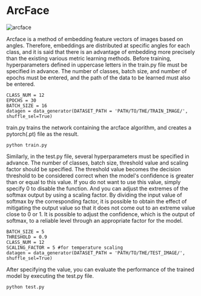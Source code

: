 # ArcFace
![arcface](https://user-images.githubusercontent.com/84235639/128590143-a6b9de0a-e123-409b-855c-a9ce73f28ffa.JPG)    
    
Arcface is a method of embedding feature vectors of images based on angles. Therefore, embeddings are distributed at specific angles for each class, and it is said that there is an advantage of embedding more precisely than the existing various metric learning methods. Before training, hyperparameters defined in uppercase letters in the train.py file must be specified in advance. The number of classes, batch size, and number of epochs must be entered, and the path of the data to be learned must also be entered.

    CLASS_NUM = 12
    EPOCHS = 30
    BATCH_SIZE = 16
    datagen = data_generator(DATASET_PATH = 'PATH/TO/THE/TRAIN_IMAGE/', shuffle_sel=True)

train.py trains the network containing the arcface algorithm, and creates a pytorch(.pt) file as the result.

    python train.py    
    
Similarly, in the test.py file, several hyperparameters must be specified in advance. The number of classes, batch size, threshold value and scaling factor should be specified. The threshold value becomes the decision threshold to be considered correct when the model's confidence is greater than or equal to this value. If you do not want to use this value, simply specify 0 to disable the function. And you can adjust the extremes of the softmax output by using a scaling factor. By dividing the input value of softmax by the corresponding factor, it is possible to obtain the effect of mitigating the output value so that it does not come out to an extreme value close to 0 or 1. It is possible to adjust the confidence, which is the output of softmax, to a reliable level through an appropriate factor for the model.

    BATCH_SIZE = 5
    THRESHOLD = 0.9
    CLASS_NUM = 12
    SCALING_FACTOR = 5 #for temperature scaling
    datagen = data_generator(DATASET_PATH = 'PATH/TO/THE/TEST_IMAGE/', shuffle_sel=True)

After specifying the value, you can evaluate the performance of the trained model by executing the test.py file.

    python test.py

